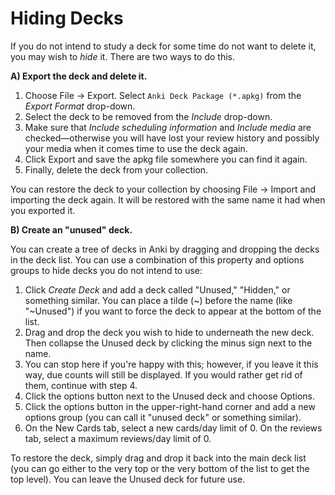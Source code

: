 # Hiding Decks

If you do not intend to study a deck for some time do not want to delete it, you may wish to _hide_ it. There are two ways to do this.

**A) Export the deck and delete it.**

1. Choose File → Export. Select `Anki Deck Package (*.apkg)` from the _Export Format_ drop-down.
2. Select the deck to be removed from the _Include_ drop-down.
3. Make sure that _Include scheduling information_ and _Include media_ are checked—otherwise you will have lost your review history and possibly your media when it comes time to use the deck again.
4. Click Export and save the apkg file somewhere you can find it again.
5. Finally, delete the deck from your collection.

You can restore the deck to your collection by choosing File → Import and importing the deck again. It will be restored with the same name it had when you exported it.

**B) Create an "unused" deck.**

You can create a tree of decks in Anki by dragging and dropping the decks in the deck list. You can use a combination of this property and options groups to hide decks you do not intend to use:

1. Click _Create Deck_ and add a deck called "Unused," "Hidden," or something similar. You can place a tilde (~) before the name (like "~Unused") if you want to force the deck to appear at the bottom of the list.
2. Drag and drop the deck you wish to hide to underneath the new deck. Then collapse the Unused deck by clicking the minus sign next to the name.
3. You can stop here if you're happy with this; however, if you leave it this way, due counts will still be displayed. If you would rather get rid of them, continue with step 4.
4. Click the options button next to the Unused deck and choose Options.
5. Click the options button in the upper-right-hand corner and add a new options group (you can call it "unused deck" or something similar).
6. On the New Cards tab, select a new cards/day limit of 0. On the reviews tab, select a maximum reviews/day limit of 0.

To restore the deck, simply drag and drop it back into the main deck list (you can go either to the very top or the very bottom of the list to get the top level). You can leave the Unused deck for future use.
